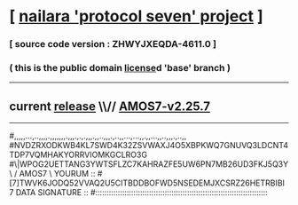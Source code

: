 
# [ [nailara 'protocol seven' project](http://nailara.network/) ]

### [ source code version : ZHWYJXEQDA-4611.0 ]

### ( this is the public domain [license](../license)d 'base' branch )
---
## current [release](https://github.com/nailara-technologies/protocol-7/releases) \\\\// [AMOS7-v2.25.7](https://github.com/nailara-technologies/protocol-7/releases/tag/AMOS7-v2.25.7)
---

#,,,,,...,..,,,,.,,,,,,,.,,,.,.,.,,,.,,..,,,.,..,,...,...,,.,,...,,..,,,.,..,,
#NVDZRXODKWB4KL7SWD4K32ZSVWAXJ4O5XBPKWQ7GNUVQ3LDCNT4TDP7VQMHAKYORRVIOMKGCLRO3G
#\\\|WPOG2UETTANG3YWTSFLZC7KAHRAZFE5UW6PN7MB26UD3FKJ5Q3Y \ / AMOS7 \ YOURUM ::
#\[7]TWVK6JODQ52VVAQ2U5CITBDDBOFWD5NSEDEMJXCSRZ26HETRBIBI 7  DATA SIGNATURE ::
#:::::::::::::::::::::::::::::::::::::::::::::::::::::::::::::::::::::::::::::
